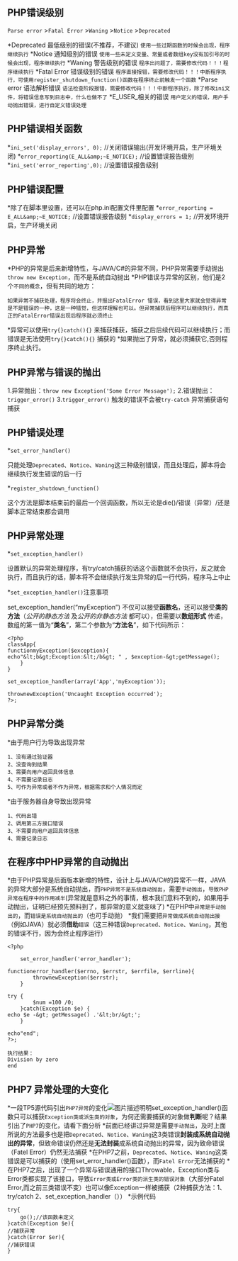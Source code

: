 ## PHP错误级别
`Parse error` &gt;`Fatal Error` &gt;`Waning` &gt;`Notice` &gt;`Deprecated`
    
*Deprecated 最低级别的错误(不推荐，不建议)
`使用一些过期函数的时候会出现，程序继续执行`
*Notice 通知级别的错误
`使用一些未定义变量、常量或者数组key没有加引号的时候会出现，程序继续执行`
*Waning 警告级别的错误
`程序出问题了，需要修改代码！！！程序继续执行`
*Fatal Error 错误级别的错误
`程序直接报错，需要修改代码！！！中断程序执行，可使用register_shutdown_function()函数在程序终止前触发一个函数`
*Parse error 语法解析错误
`语法检查阶段报错，需要修改代码！！！中断程序执行，除了修改ini文件，将错误信息写到日志中，什么也做不了`
*E_USER_相关的错误
`用户定义的错误，用户手动抛出错误，进行自定义错误处理`

## PHP错误相关函数
    
*`ini_set('display_errors', 0);` //关闭错误输出(开发环境开启，生产环境关闭)
*`error_reporting(E_ALL&amp;~E_NOTICE);` //设置错误报告级别
*`ini_set('error_reporting',0);` //设置错误报告级别

## PHP错误配置
    
*除了在脚本里设置，还可以在php.ini配置文件里配置
*`error_reporting = E_ALL&amp;~E_NOTICE;` //设置错误报告级别
*`display_errors = 1;` //开发环境开启，生产环境关闭

## PHP异常
    
*PHP的异常是后来新增特性，与JAVA/C#的异常不同，PHP异常需要手动抛出`throw new Exception`，而不是系统自动抛出
*PHP错误与异常的区别，他们是2个`不同的概念`，但有共同的地方：
```
如果异常不捕获处理，程序将会终止，并报出FatalError 错误，看到这里大家就会觉得异常是不是错误的一种，这是一种错觉，但这样理解也可以。但异常捕获后程序可以继续执行，而真正的FatalError错误出现后程序就必须终止
```
*异常可以使用`try{}catch(){}` 来捕获捕获，捕获之后后续代码可以继续执行；而错误是无法使用`try{}catch(){}` 捕获的
*如果抛出了异常，就必须捕获它,否则程序终止执行。

## PHP异常与错误的抛出

1.异常抛出：`throw new Exception('Some Error Message');`
2.错误抛出：`trigger_error()`
3.`trigger_error()` 触发的错误不会被`try-catch` 异常捕获语句捕获
    
## PHP错误处理
    
*`set_error_handler()`

只能处理`Deprecated`、`Notice`、`Waning`这三种级别错误，而且处理后，脚本将会继续执行发生错误的后一行
    
*`register_shutdown_function()`

这个方法是脚本结束前的最后一个回调函数，所以无论是die()/错误（异常）/还是脚本正常结束都会调用
## PHP异常处理
    
*`set_exception_handler()`

设置默认的异常处理程序，有try/catch捕获的话这个函数就不会执行，反之就会执行，而且执行的话，脚本将不会继续执行发生异常的后一行代码，程序马上中止
    
*`set_exception_handler()`注意事项

set_exception_handler(“myException”) 不仅可以接受**函数名**，还可以接受**类的方法**（*公开的静态方法* 及*公开的非静态方法* 都可以），但需要以**数组形式** 传递，数组的第一值为“**类名**”，第二个参数为“**方法名**”，如下代码所示：
```
<?php
classApp{
functionmyException($exception){
echo"&lt;b&gt;Exception:&lt;/b&gt; " , $exception-&gt;getMessage();
    }
}

set_exception_handler(array('App','myException'));

thrownewException('Uncaught Exception occurred');
?>;
```
## PHP异常分类
    
*由于用户行为导致出现异常
```
1、没有通过验证器
2、没查询到结果
3、需要向用户返回具体信息
4、不需要记录日志
5、可作为异常或者不作为异常，根据需求和个人情况而定
```
*由于服务器自身导致出现异常
```
1、代码出错
2、调用第三方接口错误
3、不需要向用户返回具体信息
4、需要记录日志
```

## 在程序中PHP异常的自动抛出
    
*由于PHP异常是后面版本新增的特性，设计上与JAVA/C#的异常不一样，JAVA的异常大部分是系统自动抛出，而`PHP异常不是系统自动抛出`，需要`手动抛出`，`导致PHP异常在程序中的作用减半`(异常就是意料之外的事情，根本我们意料不到的，如果用手动抛出，证明已经预先预料到了，那异常的意义就变味了)
*在PHP中`异常是手动抛出的`，而`错误是系统自动抛出的`（也可手动抛）
*我们需要把`异常做成系统自动抛出接`（例如JAVA）就必须**借助**`错误`（这三种错误`Deprecated`、`Notice`、`Waning`，其他的错误不行，因为会终止程序运行）

```
<?php

    set_error_handler('error_handler');

functionerror_handler($errno, $errstr, $errfile, $errline){
        thrownewException($errstr);
    }

try {
        $num =100 /0;
    }catch(Exception $e) {
echo $e -&gt; getMessage() .'&lt;br/&gt;';
    }

echo"end";
?>;

执行结果：
Division by zero
end
```
## PHP7 异常处理的大变化
    
*一段TP5源代码引出`PHP7异常`的变化![图片描述](/img/bVN61t?w=765&amp;h=662 "图片描述")明明set_exception_handler()函数只可以捕获`Exception类或派生类的对象`，为何还需要捕获的对象做**判断**呢？结果引出了`PHP7`的变化，请看下面分析
*前面已经讲过异常是需要`手动抛出`，及时上面所说的方法最多也是把`Deprecated`、`Notice`、`Waning`这3类错误**封装成系统自动抛出的异常**，但致命错误仍然还是**无法封装**成系统自动抛出的异常，因为致命错误（Fatel Error）仍然无法捕获
*在PHP7之前，`Deprecated`、`Notice`、`Waning`这类错误是可以捕获的（使用set_error_handler()函数），而`Fatel Error`无法捕获的
*在PHP7之后，出现了一个异常与错误通用的接口Throwable，Exception类与Error类都实现了该接口，导致`Error类或Error类的派生类的错误对象`（大部分Fatel Error,而之前三类错误不变）也可以像Exception一样被捕获（2种捕获方法：1、try/catch  2、set_exception_handler（））
*示例代码

```
try{
    go();//该函数未定义
}catch(Exception $e){
//捕获异常
}catch(Error $er){
//捕获错误
}
```